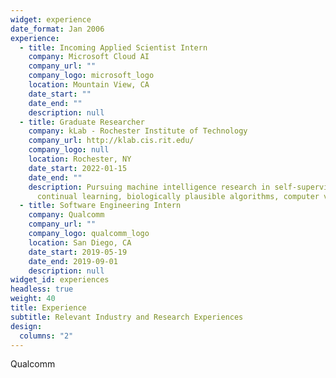 ```yaml
---
widget: experience
date_format: Jan 2006
experience:
  - title: Incoming Applied Scientist Intern
    company: Microsoft Cloud AI
    company_url: ""
    company_logo: microsoft_logo
    location: Mountain View, CA
    date_start: ""
    date_end: ""
    description: null
  - title: Graduate Researcher
    company: kLab - Rochester Institute of Technology
    company_url: http://klab.cis.rit.edu/
    company_logo: null
    location: Rochester, NY
    date_start: 2022-01-15
    date_end: ""
    description: Pursuing machine intelligence research in self-supervised learning,
      continual learning, biologically plausible algorithms, computer vision
  - title: Software Engineering Intern
    company: Qualcomm
    company_url: ""
    company_logo: qualcomm_logo
    location: San Diego, CA
    date_start: 2019-05-19
    date_end: 2019-09-01
    description: null
widget_id: experiences
headless: true
weight: 40
title: Experience
subtitle: Relevant Industry and Research Experiences
design:
  columns: "2"
---
```

Qualcomm
